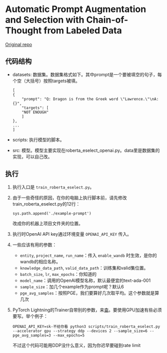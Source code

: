 # Automatic Prompt Augmentation and Selection with Chain-of-Thought from Labeled Data

[Original repo](https://github.com/SHUMKASHUN/Automate-CoT)

## 代码结构
- datasets: 数据集。数据集格式如下。其中prompt是一个要被填空的句子，每个空（大括号）按照targets被填。
    ```
    [
    {
        "prompt": "Q: Dragon is from the Greek word \"Lawrence.\"\nA: {}",
        "targets": [
        "NOT ENOUGH"
        ]
    },
    ...
    ]
    ```

- scripts: 执行模型的脚本。
- src: 模型。模型主要实现在roberta_eselect_openai.py。data里是数据集的实现，可以自己改。

## 执行
1. 执行入口是 `train_roberta_eselect.py`。
2. 由于一些奇怪的原因，在你的电脑上执行脚本前，请先修改train_roberta_eselect.py的12行：
    ```
    sys.path.append('./example-prompt')
    ```
   改成你的机器上项目文件夹的位置。

3. 执行时OpenAI API key通过环境变量 `OPENAI_API_KEY` 传入。

4. 一些应该有用的参数：
   - `entity`, `project_name`, `run_name`：传入 `enable_wandb` 时生效，是你的wandb的相应名称。
   - `knowledge_data_path`, `valid_data_path`：训练集和valid集位置。
   - `batch_size`, `lr`, `max_epochs`：你知道的
   - `model_name`：调用的OpenAI模型名称，默认最便宜的text-ada-001
   - `sample_size`：加几个example作为prompt呢？默认6
   - `pge_avg_samples`：按照PGE，我们要算好几次取平均。这个参数就是算几次

5. PyTorch Lightning的Trainer自带别的参数，来[查](https://pytorch-lightning.readthedocs.io/en/stable/common/trainer.html#trainer-class-api)。要使用GPU加速有些必须要写。举个例子：
   ```
   OPENAI_API_KEY=sk-不给你看 python3 scripts/train_roberta_eselect.py --accelerator gpu --strategy ddp --devices 2 --sample_size=6 --pge_avg_samples=3 --max_epochs=5
   ```

   不过这个代码可能用DDP没什么意义，因为你迟早要碰到rate limit

